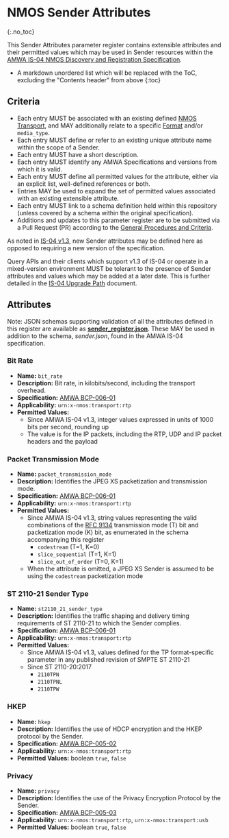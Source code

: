 # NMOS Sender Attributes
{:.no_toc}

This Sender Attributes parameter register contains extensible attributes and their permitted values which may be used in Sender resources within the [AMWA IS-04 NMOS Discovery and Registration Specification](https://specs.amwa.tv/is-04).

- A markdown unordered list which will be replaced with the ToC, excluding the "Contents header" from above
{:toc}

## Criteria

- Each entry MUST be associated with an existing defined [NMOS Transport](../transports), and MAY additionally relate to a specific [Format](../formats) and/or `media_type`.
- Each entry MUST define or refer to an existing unique attribute name within the scope of a Sender.
- Each entry MUST have a short description.
- Each entry MUST identify any AMWA Specifications and versions from which it is valid.
- Each entry MUST define all permitted values for the attribute, either via an explicit list, well-defined references or both.
- Entries MAY be used to expand the set of permitted values associated with an existing extensible attribute.
- Each entry MUST link to a schema definition held within this repository (unless covered by a schema within the original specification).
- Additions and updates to this parameter register are to be submitted via a Pull Request (PR) according to the [General Procedures and Criteria](../common/).

As noted in [IS-04 v1.3](https://specs.amwa.tv/is-04/releases/v1.3.2/docs/Behaviour_-_Nodes.html#all-resources), new Sender attributes may be defined here as opposed to requiring a new version of the specification.

Query APIs and their clients which support v1.3 of IS-04 or operate in a mixed-version environment MUST be tolerant to the presence of Sender attributes and values which may be added at a later date. This is further detailed in the [IS-04 Upgrade Path](https://specs.amwa.tv/is-04/v1.3.1/docs/6.0._Upgrade_Path.html) document.

## Attributes

Note: JSON schemas supporting validation of all the attributes defined in this register are available as **[sender_register.json](sender_register.json)**.
These MAY be used in addition to the schema, _sender.json_, found in the AMWA IS-04 specification.

### Bit Rate
- **Name:** `bit_rate`
- **Description:** Bit rate, in kilobits/second, including the transport overhead.
- **Specification:** [AMWA BCP-006-01](https://specs.amwa.tv/bcp-006-01)
- **Applicability:** `urn:x-nmos:transport:rtp`
- **Permitted Values:**
  - Since AMWA IS-04 v1.3, integer values expressed in units of 1000 bits per second, rounding up
  - The value is for the IP packets, including the RTP, UDP and IP packet headers and the payload

### Packet Transmission Mode
- **Name:** `packet_transmission_mode`
- **Description:** Identifies the JPEG XS packetization and transmission mode.
- **Specification:** [AMWA BCP-006-01](https://specs.amwa.tv/bcp-006-01)
- **Applicability:** `urn:x-nmos:transport:rtp`
- **Permitted Values:**
  - Since AMWA IS-04 v1.3, string values representing the valid combinations of the [RFC 9134][RFC-9134] transmission mode (T) bit and packetization mode (K) bit, as enumerated in the schema accompanying this register
    - `codestream` (T=1, K=0)
    - `slice_sequential` (T=1, K=1)
    - `slice_out_of_order` (T=0, K=1)
  - When the attribute is omitted, a JPEG XS Sender is assumed to be using the `codestream` packetization mode

### ST 2110-21 Sender Type
- **Name:** `st2110_21_sender_type`
- **Description:** Identifies the traffic shaping and delivery timing requirements of ST 2110-21 to which the Sender complies.
- **Specification:** [AMWA BCP-006-01](https://specs.amwa.tv/bcp-006-01)
- **Applicability:** `urn:x-nmos:transport:rtp`
- **Permitted Values:**
  - Since AMWA IS-04 v1.3, values defined for the TP format-specific parameter in any published revision of SMPTE ST 2110-21
  - Since ST 2110-20:2017
    - `2110TPN`
    - `2110TPNL`
    - `2110TPW`

### HKEP
- **Name:** `hkep`
- **Description:** Identifies the use of HDCP encryption and the HKEP protocol by the Sender.
- **Specification:** [AMWA BCP-005-02](https://specs.amwa.tv/bcp-005-02)
- **Applicability:** `urn:x-nmos:transport:rtp`
- **Permitted Values:** boolean `true`, `false`

### Privacy
- **Name:** `privacy`
- **Description:** Identifies the use of the Privacy Encryption Protocol by the Sender.
- **Specification:** [AMWA BCP-005-03](https://specs.amwa.tv/bcp-005-03)
- **Applicability:** `urn:x-nmos:transport:rtp`, `urn:x-nmos:transport:usb`
- **Permitted Values:** boolean `true`, `false`

[RFC-9134]: https://tools.ietf.org/html/rfc9134 "RTP Payload Format for ISO/IEC 21122 (JPEG XS)"
